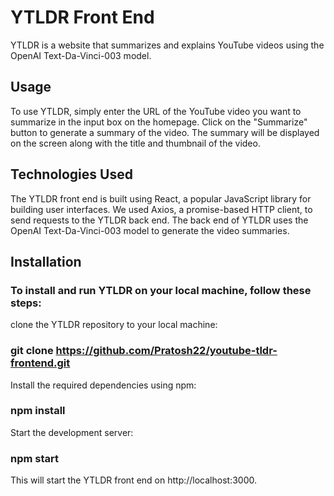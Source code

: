 # YTLDR Front End
YTLDR is a website that summarizes and explains YouTube videos using the OpenAI Text-Da-Vinci-003 model.

## Usage
To use YTLDR, simply enter the URL of the YouTube video you want to summarize in the input box on the homepage. Click on the "Summarize" button to generate a summary of the video. The summary will be displayed on the screen along with the title and thumbnail of the video.

## Technologies Used
The YTLDR front end is built using React, a popular JavaScript library for building user interfaces. We used Axios, a promise-based HTTP client, to send requests to the YTLDR back end. The back end of YTLDR uses the OpenAI Text-Da-Vinci-003 model to generate the video summaries.

## Installation

### To install and run YTLDR on your local machine, follow these steps:

clone the YTLDR repository to your local machine:
### git clone https://github.com/Pratosh22/youtube-tldr-frontend.git


Install the required dependencies using npm:
### npm install

Start the development server:
### npm start
This will start the YTLDR front end on http://localhost:3000.

